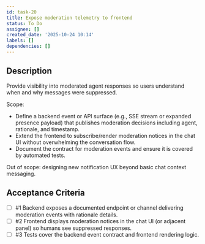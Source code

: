 ```yaml
---
id: task-20
title: Expose moderation telemetry to frontend
status: To Do
assignee: []
created_date: '2025-10-24 10:14'
labels: []
dependencies: []
---
```


## Description

<!-- SECTION:DESCRIPTION:BEGIN -->
Provide visibility into moderated agent responses so users understand when and why messages were suppressed.

Scope:
- Define a backend event or API surface (e.g., SSE stream or expanded presence payload) that publishes moderation decisions including agent, rationale, and timestamp.
- Extend the frontend to subscribe/render moderation notices in the chat UI without overwhelming the conversation flow.
- Document the contract for moderation events and ensure it is covered by automated tests.

Out of scope: designing new notification UX beyond basic chat context messaging.
<!-- SECTION:DESCRIPTION:END -->

## Acceptance Criteria
<!-- AC:BEGIN -->
- [ ] #1 Backend exposes a documented endpoint or channel delivering moderation events with rationale details.
- [ ] #2 Frontend displays moderation notices in the chat UI (or adjacent panel) so humans see suppressed responses.
- [ ] #3 Tests cover the backend event contract and frontend rendering logic.
<!-- AC:END -->
